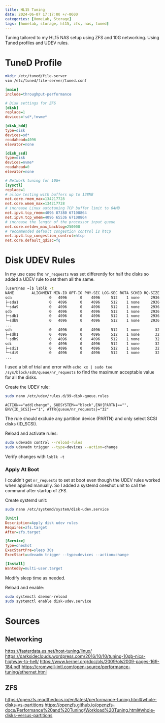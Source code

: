 ```yaml
---
title: HL15 Tuning
date: 2024-06-07 17:17:00 +/-0600
categories: [HomeLab, Storage]
tags: [homelab, storage, hl15, zfs, nas, tuned]
---
```


Tuning tailored to my HL15 NAS setup using ZFS and 10G networking. Using Tuned profiles and UDEV rules.
# TuneD Profile

```bash
mkdir /etc/tuned/file-server
vim /etc/tuned/file-server/tuned.conf
```

```ini
[main]
include=throughput-performance

# Disk settings for ZFS
[disk]
replace=1
devices=!sd*,!nvme*

[disk_hdd]
type=disk
devices=sd*
readahead=4096
elevator=none

[disk_ssd]
type=disk
devices=nvme*
readahead=0
elevator=none

# Network tuning for 10G+
[sysctl]
replace=1
# allow testing with buffers up to 128MB
net.core.rmem_max=134217728
net.core.wmem_max=134217728
# increase Linux autotuning TCP buffer limit to 64MB
net.ipv4.tcp_rmem=4096 87380 67108864
net.ipv4.tcp_wmem=4096 65536 67108864
# increase the length of the processor input queue
net.core.netdev_max_backlog=250000
# recommended default congestion control is htcp
net.ipv4.tcp_congestion_control=htcp
net.core.default_qdisc=fq
```

# Disk UDEV Rules

In my use case the `nr_requests` was set differently for half the disks so added a UDEV rule to set them all the same.

```bash
[user@nas ~]$ lsblk -t
NAME        ALIGNMENT MIN-IO OPT-IO PHY-SEC LOG-SEC ROTA SCHED RQ-SIZE   RA WSAME
sda                 0   4096      0    4096     512    1 none     2936 4096    0B
├─sda1              0   4096      0    4096     512    1 none     2936 4096    0B
└─sda9              0   4096      0    4096     512    1 none     2936 4096    0B
sdb                 0   4096      0    4096     512    1 none     2936 4096    0B
├─sdb1              0   4096      0    4096     512    1 none     2936 4096    0B
└─sdb9              0   4096      0    4096     512    1 none     2936 4096    0B
...
sdh                 0   4096      0    4096     512    1 none       32 4096    0B
├─sdh1              0   4096      0    4096     512    1 none       32 4096    0B
└─sdh9              0   4096      0    4096     512    1 none       32 4096    0B
sdi                 0   4096      0    4096     512    1 none       32 4096    0B
├─sdi1              0   4096      0    4096     512    1 none       32 4096    0B
└─sdi9              0   4096      0    4096     512    1 none       32 4096    0B
...
```

I used a bit of trial and error with `echo xx | sudo tee /sys/block/sdX/queue/nr_requests` to find the maximum acceptable value for all the disks.

Create the UDEV rule:

```bash
sudo nano /etc/udev/rules.d/99-disk-queue.rules
```

```text
ACTION=="add|change", SUBSYSTEM=="block",ENV{PARTN}=="", ENV{ID_SCSI}=="1", ATTR{queue/nr_requests}="32"
```

The rule should exclude any partition device (PARTN) and only select SCSI disks (ID_SCSI).

Reload and activate rules:

```bash
sudo udevadm control --reload-rules
sudo udevadm trigger --type=devices --action=change
```

Verify changes with `lsblk -t`
### Apply At Boot

I couldn't get `nr_requests` to set at boot even though the UDEV rules worked when applied manually. So I added a systemd oneshot unit to call the command after startup of ZFS.

Create systemd unit:

```bash
sudo nano /etc/systemd/system/disk-udev.service
```

```ini
[Unit]
Description=Apply disk udev rules
Requires=zfs.target
After=zfs.target

[Service]
Type=oneshot
ExecStartPre=sleep 30s
ExecStart=udevadm trigger --type=devices --action=change

[Install]
WantedBy=multi-user.target
```

Modify sleep time as needed.

Reload and enable:

```bash
sudo systemctl daemon-reload
sudo systemctl enable disk-udev.service
```

# Sources

## Networking

https://fasterdata.es.net/host-tuning/linux/
https://darksideclouds.wordpress.com/2016/10/10/tuning-10gb-nics-highway-to-hell/
https://www.kernel.org/doc/ols/2009/ols2009-pages-169-184.pdf
https://cromwell-intl.com/open-source/performance-tuning/ethernet.html

## ZFS

https://openzfs.readthedocs.io/en/latest/performance-tuning.html#whole-disks-vs-partitions
https://openzfs.github.io/openzfs-docs/Performance%20and%20Tuning/Workload%20Tuning.html#whole-disks-versus-partitions
